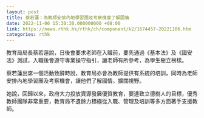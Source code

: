 ```yaml
---
layout: post
title: 蔡若蓮：為教師安排內地學習團及考察機會了解國情
date: 2022-11-06 15:30:30.000000000 +08:00
link: https://news.rthk.hk/rthk/ch/component/k2/1674457-20221106.htm
categories: rthk
---
```


教育局局長蔡若蓮說，日後會要求老師在入職前，要先通過《基本法》及《國安法》測試，入職後會遵守專業操守指引，讓老師有所參考，為學生樹立榜樣。

蔡若蓮出席一個活動致辭時說，教育局亦會為教師提供有系統的培訓，同時為老師安排內地學習團及考察機會，讓他們了解國情，擴闊視野。

她說，回歸以來，政府大力投放資源發展優質教育，要達致立德樹人的目標，優秀教師團隊非常重要，教育局不遺餘力積極從入職、管理及培訓等多方面著手支援教師。
